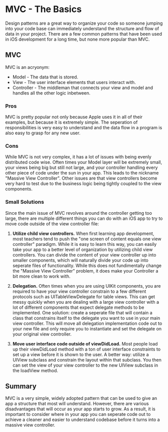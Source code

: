# MVC - The Basics

Design patterns are a great way to organize your code so someone jumping into your code base can immediately understand the structure and flow of data in your project. There are a few common patterns that have been used in iOS development for a long time, but none more popular than MVC.

## MVC

MVC is an acryonym:

* Model - The data that is stored.
* View - The user interface elements that users interact with.
* Controller - The middleman that connects your view and model and handles all the other logic inbetween.

### Pros

MVC is pretty popular not only because Apple uses it in all of their examples, but because it is extremely simple. The seperation of responsibilities is very easy to understand and the data flow in a program is also easy to grasp for any new user.

### Cons

While MVC is not very complex, it has a lot of issues with being evenly distributed code wise. Often times your Model layer will be extremely small, your views being big but still not large, and your controller handling every other piece of code under the sun in your app. This leads to the nickname "Massive View Controller". Other issues are that view controllers become very hard to test due to the business logic being tightly coupled to the view components.

### Small Solutions

Since the main issue of MVC revolves around the controller getting too large, there are multiple different things you can do with an iOS app to try to move code outside of the view controller file:

 1. **Utilize child view controllers.** When first learning app development, most teachers tend to push the "one screen of content equals one view controller" paradigm. While it is easy to learn this way, you can easily take your app to a better level of organization by utilizing child view controllers. You can divide the content of your view controller up into smaller components, which will naturally divide your code up into seperate files of functionality. While this does not fundimentally change the "Massive View Controller" problem, it does make your Controller a bit more clean to work with.

 2. **Delegation.** Often times when you are using UIKit components, you are required to have your view controller constrain to a few different protocols such as UITableViewDelegate for table views. This can get messy quickly when you are dealing with a large view controller with a lot of different components that expect delegate methods to be implemented. One solution: create a seperate file that will contain a class that constrains itself to the delegate you want to use in your main view controller. This will move all delegation implementation code out to your new file and only require you to instantiate and set the delegate on your original view controller.

 3. **Move user interface code outside of viewDidLoad.** Most people load up their viewDidLoad method with a ton of user interface constraints to set up a view before it is shown to the user. A better way: utilize a UIView subclass and constrain the layout within that subclass. You then can set the view of your view controller to the new UIView subclass in the loadView method.

## Summary

MVC is a very simple, widely adopted pattern that can be used to  give an app a structure that most will understand. However, there are various disadvantages that will occur as your app starts to grow. As a result, it is important to consider where in your app you can seperate code out to achieve a cleaner and easier to understand codebase before it turns into a massive view controller.

